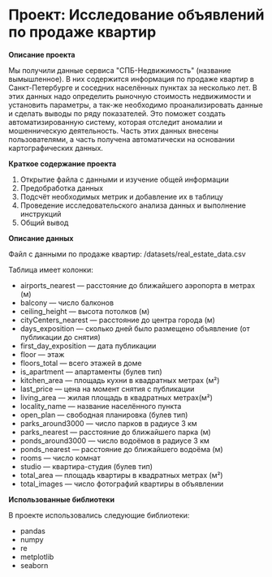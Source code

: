# Проект: Исследование объявлений по продаже квартир

**Описание проекта**

Мы получили данные сервиса "СПБ-Недвижимость" (название вымышленное). В них содержится информация по продаже квартир в Санкт-Петербурге и соседних населённых пунктах за несколько лет. В этих данных надо определить рыночную стоимость недвижимости и установить параметры, а так-же необходимо проанализировать данные и сделать выводы по ряду показателей. Это поможет создать автоматизированную систему, которая отследит аномалии и мошенническую деятельность. Часть этих данных внесены пользователями, а часть получена автоматически на основании картографических данных. 

**Краткое содержание проекта**

1. Открытие файла с данными и изучение общей информации
2. Предобработка данных
3. Подсчёт необходимых метрик и добавление их в таблицу
4. Проведение исследовательского анализа данных и выполнение инструкций
5. Общий вывод

**Описание данных**

Файл с данными по продаже квартир: /datasets/real_estate_data.csv

Таблица имеет колонки:
- airports_nearest — расстояние до ближайшего аэропорта в метрах (м)
- balcony — число балконов
- ceiling_height — высота потолков (м)
- cityCenters_nearest — расстояние до центра города (м)
- days_exposition — сколько дней было размещено объявление (от публикации до снятия)
- first_day_exposition — дата публикации
- floor — этаж
- floors_total — всего этажей в доме
- is_apartment — апартаменты (булев тип)
- kitchen_area — площадь кухни в квадратных метрах (м²)
- last_price — цена на момент снятия с публикации
- living_area — жилая площадь в квадратных метрах(м²)
- locality_name — название населённого пункта
- open_plan — свободная планировка (булев тип)
- parks_around3000 — число парков в радиусе 3 км
- parks_nearest — расстояние до ближайшего парка (м)
- ponds_around3000 — число водоёмов в радиусе 3 км
- ponds_nearest — расстояние до ближайшего водоёма (м)
- rooms — число комнат
- studio — квартира-студия (булев тип)
- total_area — площадь квартиры в квадратных метрах (м²)
- total_images — число фотографий квартиры в объявлении


**Использованные библиотеки**

В проекте использовались следующие библиотеки:
- pandas
- numpy
- re
- metplotlib
- seaborn